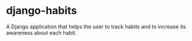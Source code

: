 # django-habits
A Django application that helps the user to track habits and to increase its awareness about each habit.
